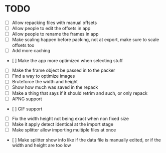 # TODO

- [ ] Allow repacking files with manual offsets
- [ ] Allow people to edit the offsets in app
- [ ] Allow people to rename the frames in app
- [ ] Make scaling happen before packing, not at export, make sure to scale offsets too
- [ ] Add more caching
- [ ] Make the app more optimized when selecting stuff
- [ ] Make the frame object be passed in to the packer
- [ ] Find a way to optimize images
- [ ] Bruteforce the width and height
- [ ] Show how much was saved in the repack
- [ ] Make a thing that says if it should retrim and such, or only repack
- [ ] APNG support
- [ ] GIF support
- [ ] Fix the width height not being exact when non fixed size
- [ ] Make it apply detect identical at the import stage
- [ ] Make splitter allow importing multiple files at once
- [ ] Make splitter show info like if the data file is manually edited, or if the width and height are too low